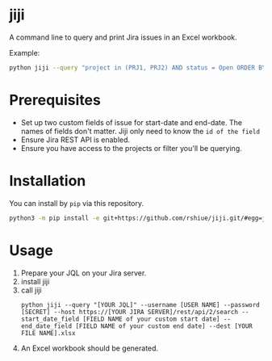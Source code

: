 # jiji

A command line to query and print Jira issues in an Excel workbook.

Example:
```bash
python jiji --query "project in (PRJ1, PRJ2) AND status = Open ORDER BY key ASC" --username robert@company.com --password [SECRET] --host https://jira.mycompany.com/rest/api/2/search --start_date_field customfield_10444 --end_date_field customfield_10445 --dest my_issue_report.xlsx
```

# Prerequisites

- Set up two custom fields of issue for start-date and end-date. The names of fields don't matter. Jiji only need to know the ``id of the field`` 
- Ensure Jira REST API is enabled.
- Ensure you have access to the projects or filter you'll be querying.

# Installation
You can install by ``pip`` via this repository. 

```bash
python3 -m pip install -e git+https://github.com/rshiue/jiji.git/#egg=jiji
```

# Usage

1. Prepare your JQL on your Jira server.
1. install jiji
1. call jiji 
   ```shell
   python jiji --query "[YOUR JQL]" --username [USER NAME] --password [SECRET] --host https://[YOUR JIRA SERVER]/rest/api/2/search --start_date_field [FIELD NAME of your custom start date] --end_date_field [FIELD NAME of your custom end date] --dest [YOUR FILE NAME].xlsx
   ```
1. An Excel workbook should be generated.


